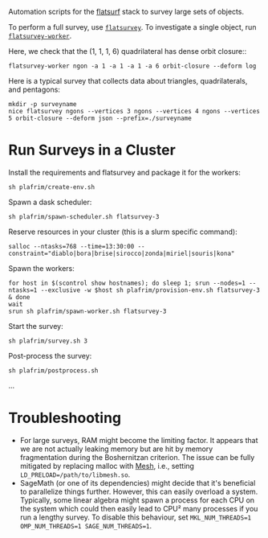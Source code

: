 Automation scripts for the [flatsurf](https://github.com/flatsurf) stack to survey large sets of objects.

To perform a full survey, use [`flatsurvey`](./flatsurvey/survey.py). To investigate a single object, run [`flatsurvey-worker`](./flatsurvey/worker/worker.py).

Here, we check that the (1, 1, 1, 6) quadrilateral has dense orbit closure::

```
flatsurvey-worker ngon -a 1 -a 1 -a 1 -a 6 orbit-closure --deform log
```

Here is a typical survey that collects data about triangles, quadrilaterals, and pentagons:

```
mkdir -p surveyname
nice flatsurvey ngons --vertices 3 ngons --vertices 4 ngons --vertices 5 orbit-closure --deform json --prefix=./surveyname
```

# Run Surveys in a Cluster

Install the requirements and flatsurvey and package it for the workers:

```
sh plafrim/create-env.sh
```

Spawn a dask scheduler:

```
sh plafrim/spawn-scheduler.sh flatsurvey-3
```

Reserve resources in your cluster (this is a slurm specific command):

```
salloc --ntasks=768 --time=13:30:00 --constraint="diablo|bora|brise|sirocco|zonda|miriel|souris|kona"
```

Spawn the workers:

```
for host in $(scontrol show hostnames); do sleep 1; srun --nodes=1 --ntasks=1 --exclusive -w $host sh plafrim/provision-env.sh flatsurvey-3 & done
wait
srun sh plafrim/spawn-worker.sh flatsurvey-3
```

Start the survey:

```
sh plafrim/survey.sh 3
```

Post-process the survey:

```
sh plafrim/postprocess.sh
```

...

# Troubleshooting

* For large surveys, RAM might become the limiting factor. It appears that we
  are not actually leaking memory but are hit by memory fragmentation during
  the Boshernitzan criterion. The issue can be fully mitigated by replacing
  malloc with [Mesh](https://github.com/plasma-umass/Mesh), i.e., setting
  `LD_PRELOAD=/path/to/libmesh.so`.
* SageMath (or one of its dependencies) might decide that it's beneficial to
  parallelize things further. However, this can easily overload a system.
  Typically, some linear algebra might spawn a process for each CPU on the
  system which could then easily lead to CPU² many processes if you run a
  lengthy survey. To disable this behaviour, set `MKL_NUM_THREADS=1
  OMP_NUM_THREADS=1 SAGE_NUM_THREADS=1`.
